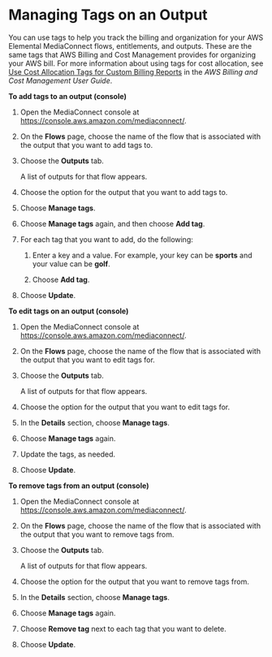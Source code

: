 # Managing Tags on an Output<a name="outputs-manage-tags"></a>

You can use tags to help you track the billing and organization for your AWS Elemental MediaConnect flows, entitlements, and outputs\. These are the same tags that AWS Billing and Cost Management provides for organizing your AWS bill\. For more information about using tags for cost allocation, see [Use Cost Allocation Tags for Custom Billing Reports](https://docs.aws.amazon.com/awsaccountbilling/latest/aboutv2/allocation.html) in the *AWS Billing and Cost Management User Guide*\. 

**To add tags to an output \(console\)**

1. Open the MediaConnect console at [https://console\.aws\.amazon\.com/mediaconnect/](https://console.aws.amazon.com/mediaconnect/)\.

1. On the **Flows** page, choose the name of the flow that is associated with the output that you want to add tags to\.

1. Choose the **Outputs** tab\.

   A list of outputs for that flow appears\.

1. Choose the option for the output that you want to add tags to\.

1. Choose **Manage tags**\.

1. Choose **Manage tags** again, and then choose **Add tag**\.

1. For each tag that you want to add, do the following:

   1. Enter a key and a value\. For example, your key can be **sports** and your value can be **golf**\. 

   1. Choose **Add tag**\.

1. Choose **Update**\.

**To edit tags on an output \(console\)**

1. Open the MediaConnect console at [https://console\.aws\.amazon\.com/mediaconnect/](https://console.aws.amazon.com/mediaconnect/)\.

1. On the **Flows** page, choose the name of the flow that is associated with the output that you want to edit tags for\.

1. Choose the **Outputs** tab\.

   A list of outputs for that flow appears\.

1. Choose the option for the output that you want to edit tags for\.

1. In the **Details** section, choose **Manage tags**\.

1. Choose **Manage tags** again\.

1. Update the tags, as needed\.

1. Choose **Update**\.

**To remove tags from an output \(console\)**

1. Open the MediaConnect console at [https://console\.aws\.amazon\.com/mediaconnect/](https://console.aws.amazon.com/mediaconnect/)\.

1. On the **Flows** page, choose the name of the flow that is associated with the output that you want to remove tags from\.

1. Choose the **Outputs** tab\.

   A list of outputs for that flow appears\.

1. Choose the option for the output that you want to remove tags from\.

1. In the **Details** section, choose **Manage tags**\.

1. Choose **Manage tags** again\.

1. Choose **Remove tag** next to each tag that you want to delete\.

1. Choose **Update**\.